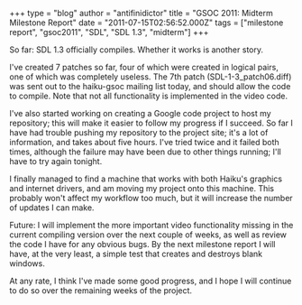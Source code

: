+++
type = "blog"
author = "antifinidictor"
title = "GSOC 2011: Midterm Milestone Report"
date = "2011-07-15T02:56:52.000Z"
tags = ["milestone report", "gsoc2011", "SDL", "SDL 1.3", "midterm"]
+++

So far:
SDL 1.3 officially compiles.
Whether it works is another story.

I've created 7 patches so far, four of which were created in logical pairs, one of which was completely useless.  The 7th patch (SDL-1-3_patch06.diff) was sent out to the haiku-gsoc mailing list today, and should allow the code to compile.  Note that not all functionality is implemented in the video code.

I've also started working on creating a Google code project to host my repository; this will make it easier to follow my progress if I succeed.  So far I have had trouble pushing my repository to the project site; it's a lot of information, and takes about five hours.  I've tried twice and it failed both times, although the failure may have been due to other things running; I'll have to try again tonight.

I finally managed to find a machine that works with both Haiku's graphics and internet drivers, and am moving my project onto this machine.  This probably won't affect my workflow too much, but it will increase the number of updates I can make.

Future:
I will implement the more important video functionality missing in the current compiling version over the next couple of weeks, as well as review the code I have for any obvious bugs.  By the next milestone report I will have, at the very least, a simple test that creates and destroys blank windows.

At any rate, I think I've made some good progress, and I hope I will continue to do so over the remaining weeks of the project.